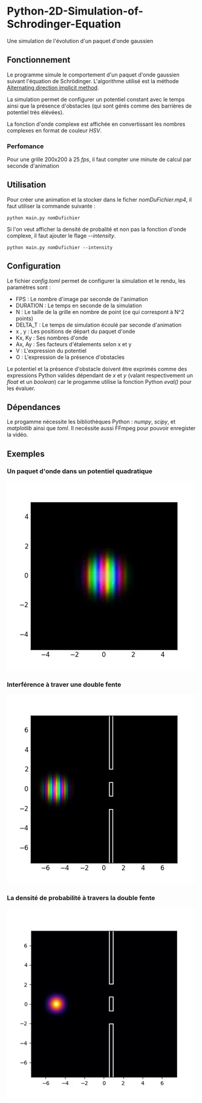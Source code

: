 # Python-2D-Simulation-of-Schrodinger-Equation

Une simulation de l'évolution d'un paquet d'onde gaussien 

## Fonctionnement 

Le programme simule le comportement d'un paquet d'onde gaussien suivant l'équation de Schrödinger. L'algorithme utilisé est la méthode [Alternating direction implicit method](https://en.wikipedia.org/wiki/Alternating_direction_implicit_method). 

La simulation permet de configurer un potentiel constant avec le temps ainsi que la présence d'obstacles (qui sont gérés comme des barrières de potentiel très élévées).

La fonction d'onde complexe est affichée en convertissant les nombres complexes en format de couleur *HSV*.
### Perfomance

Pour une grille 200x200 à 25 *fps*, il faut compter une minute de calcul par seconde d'animation

## Utilisation 

Pour créer une animation et la stocker dans le ficher *nomDuFichier.mp4*, il faut utiliser la commande suivante : 
```console
python main.py nomDufichier
```
Si l'on veut afficher la densité de probalité et non pas la fonction d'onde complexe, il faut ajouter le flage *--intensity*.
```console
python main.py nomDufichier --intensity
```
## Configuration

Le fichier *config.toml* permet de configurer la simulation et le rendu, les paramètres sont :
* FPS : Le nombre d'image par seconde de l'animation
* DURATION : Le temps en seconde de la simulation
* N : Le taille de la grille en nombre de point (ce qui correspont à N^2 points)
* DELTA_T : Le temps de simulation écoulé par seconde d'animation
* x , y : Les positions de départ du paquet d'onde
* Kx, Ky : Ses nombres d'onde
* Ax, Ay : Ses facteurs d'étalements selon x et y
* V : L'expression du potentiel
* O : L'expression de la présence d'obstacles

Le potentiel et la présence d'obstacle doivent être exprimés comme des expressions Python valides dépendant de *x* et *y* (valant respectivement un *float* et un *boolean*) car le progamme utilise la fonction Python *eval()* pour les évaluer.

## Dépendances

Le progamme nécessite les bibliothèques Python : *numpy*, *scipy*, et *matplotlib* ainsi que *toml*.
Il necéssite aussi FFmpeg pour pouvoir enregister la vidéo.

## Exemples 
### Un paquet d'onde dans un potentiel quadratique
![Un paquet d'onde dans un potentiel quadratique](Examples/example1.gif)
### Interférence à traver une double fente
![Interférence à traver une double fente](Examples/example2.gif)
### La densité de probabilité à travers la double fente
![Le même mais affichant la densité de probabilté](Examples/example3.gif)
